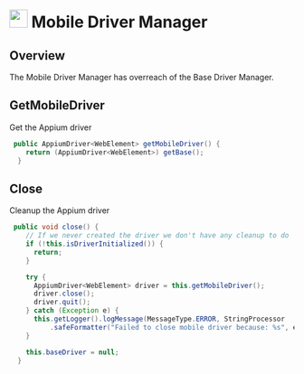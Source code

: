 # <img src="resources/maqslogo.ico" height="32" width="32"> Mobile Driver Manager

## Overview
The Mobile Driver Manager has overreach of the Base Driver Manager.

## GetMobileDriver
Get the Appium driver
```java
 public AppiumDriver<WebElement> getMobileDriver() {
    return (AppiumDriver<WebElement>) getBase();
  }

```

## Close
Cleanup the Appium driver
```java
 public void close() {
    // If we never created the driver we don't have any cleanup to do  
    if (!this.isDriverInitialized()) {
      return;
    }

    try {
      AppiumDriver<WebElement> driver = this.getMobileDriver();
      driver.close();
      driver.quit();
    } catch (Exception e) {
      this.getLogger().logMessage(MessageType.ERROR, StringProcessor
          .safeFormatter("Failed to close mobile driver because: %s", e.getMessage()));
    }

    this.baseDriver = null;
  }
```
